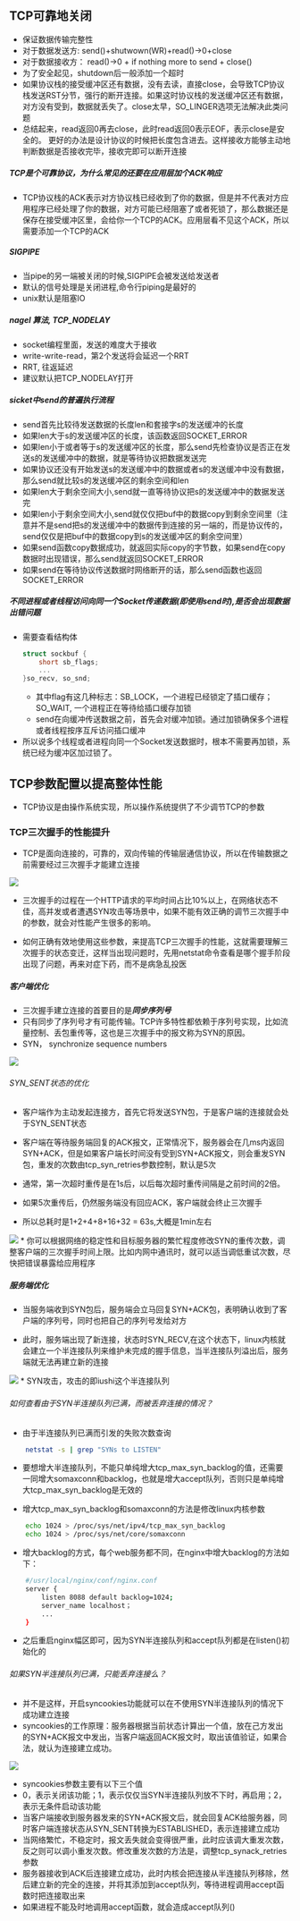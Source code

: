 ## TCP可靠地关闭

* 保证数据传输完整性
* 对于数据发送方: send()+shutwown(WR)+read()->0+close
* 对于数据接收方： read()->0 + if nothing more to send + close()
* 为了安全起见，shutdown后一般添加一个超时
* 如果协议栈的接受缓冲区还有数据，没有去读，直接close，会导致TCP协议栈发送RST分节，强行的断开连接。如果这时协议栈的发送缓冲区还有数据，对方没有受到，数据就丢失了。close太早，SO_LINGER选项无法解决此类问题
* 总结起来，read返回0再去close，此时read返回0表示EOF，表示close是安全的。
更好的办法是设计协议的时候把长度包含进去。这样接收方能够主动地判断数据是否接收完毕，接收完即可以断开连接

##### TCP是个可靠协议，为什么常见的还要在应用层加个ACK响应

* TCP协议栈的ACK表示对方协议栈已经收到了你的数据，但是并不代表对方应用程序已经处理了你的数据，对方可能已经阻塞了或者死锁了，那么数据还是保存在接受缓冲区里，会给你一个TCP的ACK。应用层看不见这个ACK，所以需要添加一个TCP的ACK

##### SIGPIPE

* 当pipe的另一端被关闭的时候,SIGPIPE会被发送给发送者
* 默认的信号处理是关闭进程,命令行piping是最好的
* unix默认是阻塞IO

##### nagel 算法, TCP_NODELAY

* socket编程里面，发送的难度大于接收
* write-write-read，第2个发送将会延迟一个RRT
* RRT, 往返延迟
* 建议默认把TCP_NODELAY打开

##### sicket中send的普遍执行流程

* send首先比较待发送数据的长度len和套接字s的发送缓冲的长度
* 如果len大于s的发送缓冲区的长度，该函数返回SOCKET_ERROR
* 如果len小于或者等于s的发送缓冲区的长度，那么send先检查协议是否正在发送s的发送缓冲中的数据，就是等待协议把数据发送完
* 如果协议还没有开始发送s的发送缓冲中的数据或者s的发送缓冲中没有数据，那么send就比较s的发送缓冲区的剩余空间和len
* 如果len大于剩余空间大小,send就一直等待协议把s的发送缓冲中的数据发送完
* 如果len小于剩余空间大小,send就仅仅把buf中的数据copy到剩余空间里（注意并不是send把s的发送缓冲中的数据传到连接的另一端的，而是协议传的，send仅仅是把buf中的数据copy到s的发送缓冲区的剩余空间里）
* 如果send函数copy数据成功，就返回实际copy的字节数，如果send在copy数据时出现错误，那么send就返回SOCKET_ERROR
* 如果send在等待协议传送数据时网络断开的话，那么send函数也返回SOCKET_ERROR

##### 不同进程或者线程访问向同一个Socket传递数据(即使用send时),是否会出现数据出错问题

* 需要查看结构体
    ```c++
    struct sockbuf {
        short sb_flags;
        ...
    }so_recv, so_snd;
    ```
    * 其中flag有这几种标志：SB_LOCK，一个进程已经锁定了插口缓存；SO_WAIT, 一个进程正在等待给插口缓存加锁
    * send在向缓冲传送数据之前，首先会对缓冲加锁。通过加锁确保多个进程或者线程按序互斥访问插口缓冲
* 所以说多个线程或者进程向同一个Socket发送数据时，根本不需要再加锁，系统已经为缓冲区加过锁了。

## TCP参数配置以提高整体性能

* TCP协议是由操作系统实现，所以操作系统提供了不少调节TCP的参数

### TCP三次握手的性能提升

* TCP是面向连接的，可靠的，双向传输的传输层通信协议，所以在传输数据之前需要经过三次握手才能建立连接

<img src="../img/tcp连接前的三次握手.png" />

* 三次握手的过程在一个HTTP请求的平均时间占比10%以上，在网络状态不佳，高并发或者遭遇SYN攻击等场景中，如果不能有效正确的调节三次握手中的参数，就会对性能产生很多的影响。

* 如何正确有效地使用这些参数，来提高TCP三次握手的性能，这就需要理解三次握手的状态变迁，这样当出现问题时，先用netstat命令查看是哪个握手阶段出现了问题，再来对症下药，而不是病急乱投医

##### 客户端优化

* 三次握手建立连接的首要目的是***同步序列号***
* 只有同步了序列号才有可能传输。TCP许多特性都依赖于序列号实现，比如流量控制、丢包重传等，这也是三次握手中的报文称为SYN的原因。
* SYN， synchronize sequence numbers

<img src="../img/tcp_header.png" />

###### SYN_SENT状态的优化

* 客户端作为主动发起连接方，首先它将发送SYN包，于是客户端的连接就会处于SYN_SENT状态

* 客户端在等待服务端回复的ACK报文，正常情况下，服务器会在几ms内返回SYN+ACK，但是如果客户端长时间没有受到SYN+ACK报文，则会重发SYN包，重发的次数由tcp_syn_retries参数控制，默认是5次

* 通常，第一次超时重传是在1s后，以后每次超时重传间隔是之前时间的2倍。

* 如果5次重传后，仍然服务端没有回应ACK，客户端就会终止三次握手

* 所以总耗时是1+2+4+8+16+32 = 63s,大概是1min左右

<img src="../img/syn_retries.jpg" />
* 你可以根据网络的稳定性和目标服务器的繁忙程度修改SYN的重传次数，调整客户端的三次握手时间上限。比如内网中通讯时，就可以适当调低重试次数，尽快把错误暴露给应用程序

##### 服务端优化

* 当服务端收到SYN包后，服务端会立马回复SYN+ACK包，表明确认收到了客户端的序列号，同时也把自己的序列号发给对方

* 此时，服务端出现了新连接，状态时SYN_RECV,在这个状态下，linux内核就会建立一个半连接队列来维护未完成的握手信息，当半连接队列溢出后，服务端就无法再建立新的连接
<img src="../img/server_syn_recv.jpg" />
* SYN攻击，攻击的即iushi这个半连接队列

###### 如何查看由于SYN半连接队列已满，而被丢弃连接的情况？

* 由于半连接队列已满而引发的失败次数查询
```bash
    netstat -s | grep "SYNs to LISTEN"
```

* 要想增大半连接队列，不能只单纯增大tcp_max_syn_backlog的值，还需要一同增大somaxconn和backlog，也就是增大accept队列，否则只是单纯增大tcp_max_syn_backlog是无效的

* 增大tcp_max_syn_backlog和somaxconn的方法是修改linux内核参数
```bash
    echo 1024 > /proc/sys/net/ipv4/tcp_max_syn_backlog
    echo 1024 > /proc/sys/net/core/somaxconn
```

* 增大backlog的方式，每个web服务都不同，在nginx中增大backlog的方法如下：
```bash
    #/usr/local/nginx/conf/nginx.conf
    server {
        listen 8088 default backlog=1024;
        server_name localhost；
        ...
    }
```
* 之后重启nginx幅区即可，因为SYN半连接队列和accept队列都是在listen()初始化的

###### 如果SYN半连接队列已满，只能丢弃连接么？

* 并不是这样，开启syncookies功能就可以在不使用SYN半连接队列的情况下成功建立连接
* syncookies的工作原理：服务器根据当前状态计算出一个值，放在己方发出的SYN+ACK报文中发出，当客户端返回ACK报文时，取出该值验证，如果合法，就认为连接建立成功。
<img src="../img/syncookies工作原理.jpg" />

* syncookies参数主要有以下三个值
* 0，表示关闭该功能；1，表示仅仅当SYN半连接队列放不下时，再启用；2，表示无条件启动该功能
* 当客户端接收到服务器发来的SYN+ACK报文后，就会回复ACK给服务器，同时客户端连接状态从SYN_SENT转换为ESTABLISHED，表示连接建立成功
* 当网络繁忙，不稳定时，报文丢失就会变得很严重，此时应该调大重发次数，反之则可以调小重发次数。修改重发次数的方法是，调整tcp_synack_retries参数
* 服务器接收到ACK后连接建立成功，此时内核会把连接从半连接队列移除，然后建立新的完全的连接，并将其添加到accept队列，等待进程调用accept函数时把连接取出来
* 如果进程不能及时地调用accept函数，就会造成accept队列()